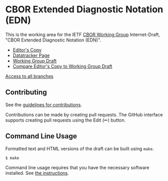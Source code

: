 # CBOR Extended Diagnostic Notation (EDN)

This is the working area for the IETF [CBOR Working Group](https://datatracker.ietf.org/group/cbor/documents/) Internet-Draft, "CBOR Extended Diagnostic Notation (EDN)".

* [Editor's Copy](https://cbor-wg.github.io/edn-literal/#go.draft-ietf-cbor-edn-literals.html)
* [Datatracker Page](https://datatracker.ietf.org/doc/draft-ietf-cbor-edn-literals)
* [Working Group Draft](https://datatracker.ietf.org/doc/html/draft-ietf-cbor-edn-literals)
* [Compare Editor's Copy to Working Group Draft](https://cbor-wg.github.io/edn-literal/#go.draft-ietf-cbor-edn-literals.diff)

[Access to all branches](https://cbor-wg.github.io/edn-literal/)


## Contributing

See the
[guidelines for contributions](https://github.com/cbor-wg/edn-literal/blob/main/CONTRIBUTING.md).

Contributions can be made by creating pull requests.
The GitHub interface supports creating pull requests using the Edit (✏) button.


## Command Line Usage

Formatted text and HTML versions of the draft can be built using `make`.

```sh
$ make
```

Command line usage requires that you have the necessary software installed.  See
[the instructions](https://github.com/martinthomson/i-d-template/blob/main/doc/SETUP.md).

